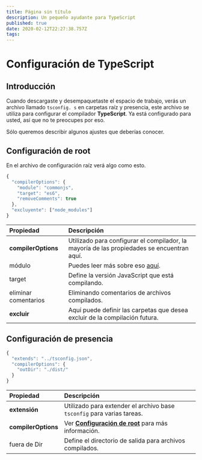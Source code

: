 ```yaml
---
title: Página sin título
description: Un pequeño ayudante para TypeScript
published: true
date: 2020-02-12T22:27:38.757Z
tags: 
---
```


# Configuración de TypeScript

## Introducción

Cuando descargaste y desempaquetaste el espacio de trabajo, verás un archivo llamado `tsconfig. s` en carpetas raíz y presencia, este archivo se utiliza para configurar el compilador **TypeScript**. Ya está configurado para usted, así que no te preocupes por eso.

Sólo queremos describir algunos ajustes que deberías conocer.

## Configuración de root

En el archivo de configuración raíz verá algo como esto.

```javascript
{
  "compilerOptions": {
    "module": "commonjs",
    "target": "es6",
    "removeComments": true
  },
  "excluyente": ["node_modules"]
}
```

| Propiedad            | Descripción                                                                                  |
|:-------------------- |:-------------------------------------------------------------------------------------------- |
| **compilerOptions**  | Utilizado para configurar el compilador, la mayoría de las propiedades se encuentran aquí.   |
| módulo               | Puedes leer más sobre eso [aquí](https://www.typescriptlang.org/docs/handbook/modules.html). |
| target               | Define la versión JavaScript que está compilando.                                            |
| eliminar comentarios | Eliminando comentarios de archivos compilados.                                               |
| **excluir**          | Aquí puede definir las carpetas que desea excluir de la compilación futura.                  |

## Configuración de presencia

```javascript
{
  "extends": "../tsconfig.json",
  "compilerOptions": {
    "outDir": "./dist/"
  }
}
```

| Propiedad           | Descripción                                                                                      |
|:------------------- |:------------------------------------------------------------------------------------------------ |
| **extensión**       | Utilizado para extender el archivo base `tsconfig` para varias tareas.                           |
| **compilerOptions** | Ver [**Configuración de root**](/dev/presence/tsconfig#root-configuration) para más información. |
| fuera de Dir        | Define el directorio de salida para archivos compilados.                                         |